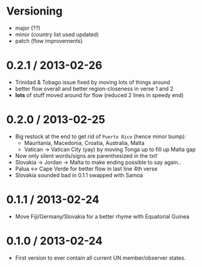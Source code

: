 # Versioning

  - major (??)
  - minor (country list used updated)
  - patch (flow improvements)

0.2.1 / 2013-02-26
==================
  * Trinidad & Tobago issue fixed by moving lots of things around
  * better flow overall and better region-closeness in verse 1 and 2
  * **lots** of stuff moved around for flow (reduced 2 lines in speedy end)


0.2.0 / 2013-02-25
==================
  * Big restock at the end to get rid of `Puerto Rico` (hence minor bump):
    * Mauritania, Macedonia, Croatia, Australia, Malta
    * Vatican -> Vatican City (yay) by moving Tonga up to fill up Malta gap
  * Now only silent words/signs are parenthesized in the txt!
  * Slovakia -> Jordan -> Malta to make ending possible to say again..
  * Palua <-> Cape Verde for better flow in last line 4th verse
  * Slovakia sounded bad in 0.1.1 swapped with Samoa

0.1.1 / 2013-02-24
==================
  * Move Fiji/Germany/Slovakia for a better rhyme with Equatorial Guinea

0.1.0 / 2013-02-24
==================
  * First version to ever contain all current UN member/observer states.
